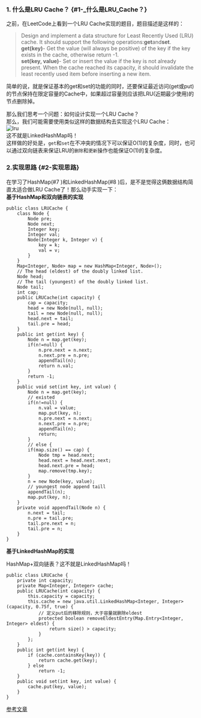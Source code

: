 ### 1. 什么是LRU Cache？ {#1-_什么是LRU_Cache？}

之前，在LeetCode上看到一个LRU Cache实现的题目，题目描述是这样的：

> Design and implement a data structure for Least Recently Used \(LRU\) cache. It should support the following operations:**get**and**set**.  
> **get\(key\)**- Get the value \(will always be positive\) of the key if the key exists in the cache, otherwise return -1.  
> **set\(key, value\)**- Set or insert the value if the key is not already present. When the cache reached its capacity, it should invalidate the least recently used item before inserting a new item.

简单的说，就是保证基本的get和set的功能的同时，还要保证最近访问\(get或put\)的节点保持在限定容量的Cache中，如果超过容量则应该把LRU\(近期最少使用\)的节点删除掉。

那么我们思考一个问题：如何设计实现一个LRU Cache？  
那么，我们可能需要使用类似这样的数据结构去实现这个LRU Cache：  
![](https://cloud.githubusercontent.com/assets/1736354/6984935/92033a96-da60-11e4-8754-66135bb0d233.png "lru")  
这不就是LinkedHashMap吗！  
这样做的好处是，`get`和`set`在不冲突的情况下可以保证O\(1\)的复杂度，同时，也可以通过双向链表来保证LRU的`删除`和`更新`操作也能保证O\(1\)的复杂度。

### 2.实现思路 {#2-实现思路}

在学习了HashMap\(\#7 \)和LinkedHashMap\(\#8 \)后，是不是觉得这俩数据结构简直太适合做LRU Cache了！那么动手实现一下：  
**基于HashMap和双向链表的实现**

```
public class LRUCache {
    class Node {
        Node pre;
        Node next;
        Integer key;
        Integer val;
        Node(Integer k, Integer v) {
            key = k;
            val = v;
        }
    }
    Map<Integer, Node> map = new HashMap<Integer, Node>();
    // The head (eldest) of the doubly linked list.
    Node head;
    // The tail (youngest) of the doubly linked list.
    Node tail;
    int cap;
    public LRUCache(int capacity) {
        cap = capacity;
        head = new Node(null, null);
        tail = new Node(null, null);
        head.next = tail;
        tail.pre = head;
    }
    public int get(int key) {
        Node n = map.get(key);
        if(n!=null) {
            n.pre.next = n.next;
            n.next.pre = n.pre;
            appendTail(n);
            return n.val;
        }
        return -1;
    }
    public void set(int key, int value) {
        Node n = map.get(key);
        // existed
        if(n!=null) {
            n.val = value;
            map.put(key, n);
            n.pre.next = n.next;
            n.next.pre = n.pre;
            appendTail(n);
            return;
        }
        // else {
        if(map.size() == cap) {
            Node tmp = head.next;
            head.next = head.next.next;
            head.next.pre = head;
            map.remove(tmp.key);
        }
        n = new Node(key, value);
        // youngest node append taill
        appendTail(n);
        map.put(key, n);
    }
    private void appendTail(Node n) {
        n.next = tail;
        n.pre = tail.pre;
        tail.pre.next = n;
        tail.pre = n;
    }
}
```

**基于LinkedHashMap的实现**

HashMap+双向链表？这不就是LinkedHashMap吗！

```
public class LRUCache {
    private int capacity;
    private Map<Integer, Integer> cache;
    public LRUCache(int capacity) {
        this.capacity = capacity;
        this.cache = new java.util.LinkedHashMap<Integer, Integer> (capacity, 0.75f, true) {
            // 定义put后的移除规则，大于容量就删除eldest
            protected boolean removeEldestEntry(Map.Entry<Integer, Integer> eldest) {
                return size() > capacity;
            }
        };
    }
    public int get(int key) {
        if (cache.containsKey(key)) {
            return cache.get(key);
        } else
            return -1;
    }
    public void set(int key, int value) {
        cache.put(key, value);
    }
}
```

[参考文章](http://yikun.github.io/2015/04/03/%E5%A6%82%E4%BD%95%E8%AE%BE%E8%AE%A1%E5%AE%9E%E7%8E%B0%E4%B8%80%E4%B8%AALRU-Cache%EF%BC%9F/)

